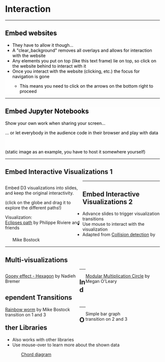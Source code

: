 <!-- .slide: data-state="standard" data-background="./files/gears-1236578_1920.jpg"-->

# Interaction

---

<!-- .slide: data-state="clear_background logo yellow_flag" data-background-iframe="https://en.wikipedia.org"-->

<div style="color: black; background-color: rgba(255, 255, 255, .8);">
  <h2 style="color: black;">Embed websites</h2>
  <ul>
    <li>They have to allow it though...</li>
    <li>A "clear_background" removes all overlays and allows for interaction with the website</li>
    <li>Any elements you put on top (like this text frame) lie on top, so click on the website behind to interact with it</li>
    <li>Once you interact with the website (clicking, etc.) the focus for navigation is gone</li>
    <ul>
      <li>This means you need to click on the arrows on the bottom right to proceed</li>
    </ul>
  </ul>
</div>

---

<!-- .slide: data-state="clear_background logo yellow_flag" data-background-image="https://jupyterlab.readthedocs.io/en/stable/_images/jupyterlab.png"-->

<div style="color: black; background-color: rgba(255, 255, 255, .8);">
  <h2 style="color: black">Embed Jupyter Notebooks</h2>
  <p>Show your own work when sharing your screen...</p>
  <p>... or let everybody in the audience code in their browser and play with data</p>
  <br/>
  <p>(static image as an example, you have to host it somewhere yourself)</p>
</div>

---

<!-- .slide: data-state="standard" data-background="./files/gears-1236578_1920.jpg"-->

## Embed Interactive Visualizations 1

<div style="width: 50%; float: left;">
  <p>Embed D3 visualizations into slides, and keep the original interactivity.</p>
  <p>(click on the globe and drag it to explore the different paths!)</p>
  <p><span class="u">Visualization:</span><br><a href='https://bl.ocks.org/Fil/63366253a5d2f00640c15b096c29a38c' target='_blank'>Eclipses path</a> by Philippe Riviere and friends</p>
</div>
<div style="width: 45%; max-height: 40vh; float: right;" class="fig-container" data-file="./reveal.js/4.3.1/reveal.js-plugins/reveal.js-d3/demo/d3-fig/eclipses.html">
</div>

---

<!-- .slide: data-state="standard" data-background="./files/gears-1236578_1920.jpg" class="fig-container" data-no-background data-file="./reveal.js/4.3.1/reveal.js-plugins/reveal.js-d3/demo/d3-fig/collision-detection.html" style="overflow: visible"-->

## Embed Interactive Visualizations 2

- Advance slides to trigger visualization transitions
- Use mouse to interact with the visualization
- Adapted from [Collision detection](https://bl.ocks.org/mbostock/3231298) by Mike Bostock

---

<!-- .slide: data-state="black_overlay logo yellow_flag" data-background="./files/gears-1236578_1920.jpg"-->

## Multi-visualizations

<div style="width: 48%; float: left;">
  <p class="no-margin-top small">
    <a href='https://bl.ocks.org/olearym/ec27b9ac1bf0da42ed8a0d533181693b' target='_blank'>Gooey effect - Hexagon</a> by Nadieh Bremer</p>
  <div class="fig-container no-margin-top" data-file="./reveal.js/4.3.1/reveal.js-plugins/reveal.js-d3/demo/d3-fig/gooey.html">
  </div>
</div>
<div style="width: 48%; float: right;">
  <p class="no-margin-top small">
    <a href='https://bl.ocks.org/olearym/ec27b9ac1bf0da42ed8a0d533181693b' target='_blank'>Modular Multiplication Circle</a> by Megan O'Leary</p>
  <div class="fig-container no-margin-top" data-file="./reveal.js/4.3.1/reveal.js-plugins/reveal.js-d3/demo/d3-fig/modular-multiplication.html"></div>
</div>

---

<!-- .slide: data-state="black_overlay logo yellow_flag" data-background="./files/gears-1236578_1920.jpg"-->

## Independent Transitions

<div style="width: 48%; float: left;">
    <a href='https://bl.ocks.org/mbostock/4165404' target='_blank'>Rainbow worm</a> by Mike Bostock <br>
    transition on 1 and 3
  <div class="fig-container no-margin-top" data-preload data-file="./reveal.js/4.3.1/reveal.js-plugins/reveal.js-d3/demo/d3-fig/rainbow.html"></div>
</div>
<div style="width: 48%; float: right;">
  <p class="no-margin-top small">
    Simple bar graph <br>
    transition on 2 and 3
  <div class="fig-container no-margin-top" data-file="./reveal.js/4.3.1/reveal.js-plugins/reveal.js-d3/demo/d3-fig/bar-chart.html"></div>
</div>

---

<!-- .slide: data-state="black_overlay logo yellow_flag" data-background="./files/gears-1236578_1920.jpg"-->

## Other Libraries

- Also works with other libraries
- Use mouse-over to learn more about the shown data

<div style="width: 400px; margin: auto;">
  <a href='https://emeeks.github.io/semiotic/#/semiotic/chord' target='_blank'>Chord diagram</a>
  <div class="fig-container" data-file="./reveal.js/4.3.1/reveal.js-plugins/reveal.js-d3/demo/d3-fig/semiotic-chord.html" data-preload></div>
</div>

